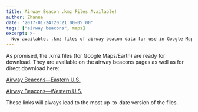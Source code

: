 ```yaml
---
title: Airway Beacon .kmz Files Available!
author: Zhanna
date: '2017-01-24T20:21:00-05:00'
tags: ["airway beacons", maps]
excerpt: >-
  Now available, .kmz files of airway beacon data for use in Google Maps/Earth!
---
```


As promised, the .kmz files (for Google Maps/Earth) are ready for download. They are available on the airway beacons pages as well as for direct download here:

[Airway Beacons—Eastern U.S.](/assets/data/airway-beacons-eastern-us.kmz)

[Airway Beacons—Western U.S.](/assets/data/airway-beacons-western-us.kmz)

These links will always lead to the most up-to-date version of the files.